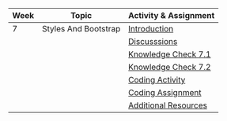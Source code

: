 | Week | Topic                | Activity & Assignment          |
|------|----------------------|--------------------------------|
| 7    | Styles And Bootstrap | [Introduction](./Introduction%20And%20Instructions.pdf)                   |
|      |                      | [Discusssions]()                   |
|      |                      | [Knowledge Check 7.1](https://docs.google.com/forms/d/1uDCTSEv0MGuRwrb4SbB85tCO9TG-BKdF9jWL-3WvYuE/edit)            |
|      |                      | [Knowledge Check 7.2](https://docs.google.com/forms/d/1ta2ImQAskrLXdn4mRTqesiQdpVd6fVfVNTp6qYOyePg/edit)            |
|      |                      | [Coding Activity](https://classroom.github.com/a/MMAzP_Ak) |
|      |                      | [Coding Assignment](https://classroom.github.com/a/J0AQX42q) |
|      |                      | [Additional Resources](./Additional%20Resources.pdf)           |
